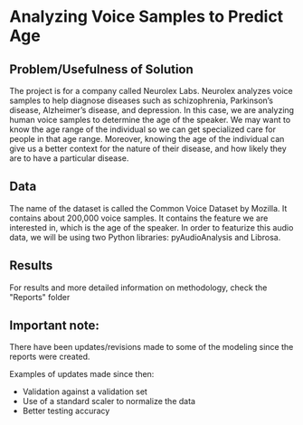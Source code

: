 # Analyzing Voice Samples to Predict Age
## Problem/Usefulness of Solution

The project is for a company called Neurolex Labs. Neurolex analyzes voice samples to help diagnose diseases such as schizophrenia, Parkinson’s disease, Alzheimer’s disease, and depression. In this case, we are analyzing human voice samples to determine the age of the speaker. We may want to know the age range of the individual so we can get specialized care for people in that age range. Moreover, knowing the age of the individual can give us a better context for the nature of their disease, and how likely they are to have a particular disease. 

## Data
The name of the dataset is called the Common Voice Dataset by Mozilla. It contains about 200,000 voice samples. It contains the feature we are interested in, which is the age of the speaker. In order to featurize this audio data, we will be using two Python libraries: pyAudioAnalysis and Librosa. 

## Results
For results and more detailed information on methodology, check the "Reports" folder

## Important note:
There have been updates/revisions made to some of the modeling since the reports were created. 

Examples of updates made since then:
- Validation against a validation set
- Use of a standard scaler to normalize the data
- Better testing accuracy

